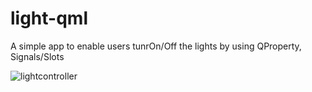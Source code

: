 # light-qml
A simple app to enable users tunrOn/Off the lights by using QProperty, Signals/Slots

![lightcontroller](https://github.com/user-attachments/assets/6390caf4-be44-4aae-8127-c2a44a2654df)
